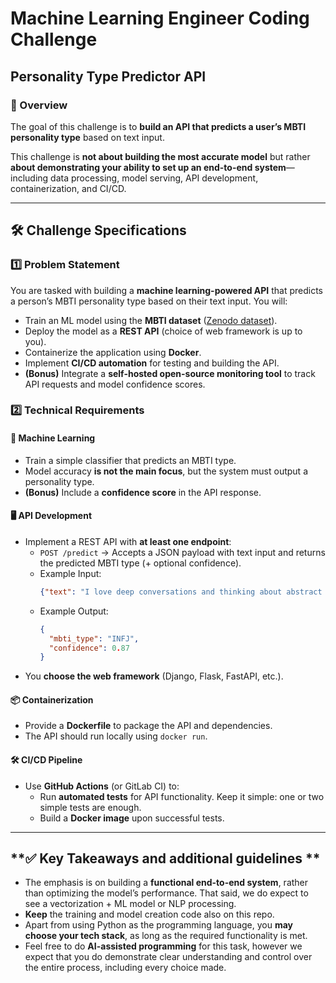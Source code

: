 # **Machine Learning Engineer Coding Challenge**  
## **Personality Type Predictor API**  

### **📌 Overview**  
The goal of this challenge is to **build an API that predicts a user’s MBTI personality type** based on text input.  

This challenge is **not about building the most accurate model** but rather **about demonstrating your ability to set up an end-to-end system**—including data processing, model serving, API development, containerization, and CI/CD.  

---

## **🛠️ Challenge Specifications**  

### **1️⃣ Problem Statement**  
You are tasked with building a **machine learning-powered API** that predicts a person’s MBTI personality type based on their text input. You will:  
- Train an ML model using the **MBTI dataset** ([Zenodo dataset](https://zenodo.org/record/1323873)).  
- Deploy the model as a **REST API** (choice of web framework is up to you).  
- Containerize the application using **Docker**.  
- Implement **CI/CD automation** for testing and building the API.  
- **(Bonus)** Integrate a **self-hosted open-source monitoring tool** to track API requests and model confidence scores.  

### **2️⃣ Technical Requirements**  

#### **🧠 Machine Learning**
- Train a simple classifier that predicts an MBTI type.  
- Model accuracy **is not the main focus**, but the system must output a personality type.  
- **(Bonus)** Include a **confidence score** in the API response.  

#### **🖥️ API Development**  
- Implement a REST API with **at least one endpoint**:  
  - `POST /predict` → Accepts a JSON payload with text input and returns the predicted MBTI type (+ optional confidence).  
  - Example Input:  
    ```json
    {"text": "I love deep conversations and thinking about abstract ideas."}
    ```  
  - Example Output:  
    ```json
    {
      "mbti_type": "INFJ",
      "confidence": 0.87
    }
    ```  
- You **choose the web framework** (Django, Flask, FastAPI, etc.).  

#### **📦 Containerization**  
- Provide a **Dockerfile** to package the API and dependencies.  
- The API should run locally using `docker run`.  

#### **🛠️ CI/CD Pipeline**  
- Use **GitHub Actions** (or GitLab CI) to:  
  - Run **automated tests** for API functionality. Keep it simple: one or two simple tests are enough.
  - Build a **Docker image** upon successful tests.  

---

## **✅ Key Takeaways and additional guidelines **  
- The emphasis is on building a **functional end-to-end system**, rather than optimizing the model’s performance. That said, we do expect to see a vectorization + ML model or NLP processing.
- **Keep** the training and model creation code also on this repo.
- Apart from using Python as the programming language, you **may choose your tech stack**, as long as the required functionality is met.
- Feel free to do **AI-assisted programming** for this task, however we expect that you do demonstrate clear understanding and control over the entire process, including every choice made.

